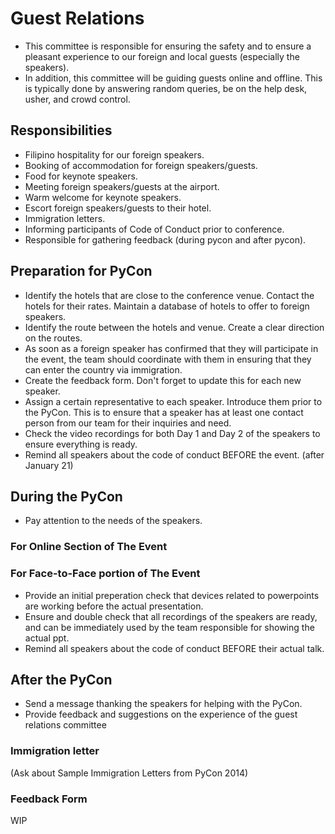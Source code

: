 # Guest Relations
- This committee is responsible for ensuring the safety and to ensure a pleasant experience to our foreign and local guests (especially the speakers).
- In addition, this committee will be guiding guests online and offline. This is typically done by answering random queries, be on the help desk, usher, and crowd control.


## Responsibilities

- Filipino hospitality for our foreign speakers.
- Booking of accommodation for foreign speakers/guests.
- Food for keynote speakers.
- Meeting foreign speakers/guests at the airport.
- Warm welcome for keynote speakers.
- Escort foreign speakers/guests to their hotel.
- Immigration letters.
- Informing participants of Code of Conduct prior to conference.
- Responsible for gathering feedback (during pycon and after pycon).

## Preparation for PyCon
- Identify the hotels that are close to the conference venue. Contact the hotels for their rates. Maintain a database of hotels to offer to foreign speakers.
- Identify the route between the hotels and venue. Create a clear direction on the routes.
- As soon as a foreign speaker has confirmed that they will participate in the event, the team should coordinate with them in ensuring that they can enter the country via immigration.
- Create the feedback form. Don't forget to update this for each new speaker.
- Assign a certain representative to each speaker. Introduce them prior to the PyCon. This is to ensure that a speaker has at least one contact person from our team for their inquiries and need.
- Check the video recordings for both Day 1 and Day 2 of the speakers to ensure everything is ready.
- Remind all speakers about the code of conduct BEFORE the event. (after January 21) 
## During the PyCon
- Pay attention to the needs of the speakers.

### For Online Section of The Event

###  For Face-to-Face portion of The Event
- Provide an initial preperation check that devices related to powerpoints are working before the actual presentation.
- Ensure and double check that all recordings of the speakers are ready, and can be immediately used by the team responsible for showing the actual ppt.
- Remind all speakers about the code of conduct BEFORE their actual talk.

## After the PyCon
- Send a message thanking the speakers for helping with the PyCon.
- Provide feedback and suggestions on the experience of the guest relations committee

### Immigration letter
(Ask about Sample Immigration Letters from PyCon 2014)

### Feedback Form
WIP

